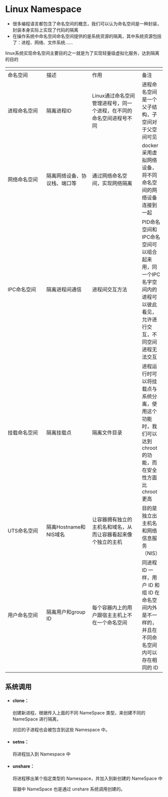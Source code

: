 # Linux Namespace

* 很多编程语言都包含了命名空间的概念，我们可以认为命名空间是一种封装，封装本身实际上实现了代码的隔离
* 在操作系统中命名空间命名空间提供的是系统资源的隔离，其中系统资源包括了：进程、网络、文件系统......

linux系统实现命名空间主要目的之一就是为了实现轻量级虚拟化服务，达到隔离的目的

<table data-header-hidden><thead><tr><th width="167"></th><th width="172"></th><th width="224"></th><th></th></tr></thead><tbody><tr><td>命名空间</td><td>描述</td><td>作用</td><td>备注</td></tr><tr><td>进程命名空间</td><td>隔离进程ID</td><td>Linux通过命名空间管理进程号，同一个进程，在不同的命名空间进程号不同</td><td>进程命名空间是一个父子结构，子空间对于父空间可见</td></tr><tr><td>网络命名空间</td><td>隔离网络设备、协议栈、端口等</td><td>通过网络命名空间，实现网络隔离</td><td>docker采用虚拟网络设备，将不同命名空间的网络设备连接到一起</td></tr><tr><td>IPC命名空间</td><td>隔离进程间通信</td><td>进程间交互方法</td><td>PID命名空间和IPC命名空间可以组合起来用，同一个IPC名字空间内的进程可以彼此看见，允许进行交互，不同空间进程无法交互</td></tr><tr><td>挂载命名空间</td><td>隔离挂载点</td><td>隔离文件目录</td><td>进程运行时可以将挂载点与系统分离，使用这个功能时，我们可以达到 chroot 的功能，而在安全性方面比 chroot 更高</td></tr><tr><td>UTS命名空间</td><td>隔离Hostname和NIS域名</td><td>让容器拥有独立的主机名和域名，从而让容器看起来像个独立的主机</td><td>目的是独立出主机名和网络信息服务（NIS）</td></tr><tr><td>用户命名空间</td><td>隔离用户和group ID</td><td>每个容器内上的用户跟宿主主机上不在一个命名空间</td><td>同进程 ID 一样，用户 ID 和组 ID 在命名空间内外是不一样的，并且在不同命名空间内可以存在相同的 ID</td></tr></tbody></table>

## 系统调用

*   #### clone：

    创建新进程，根据传入上面的不同 NameSpace 类型，来创建不同的 NameSpace 进行隔离，

    对应的子进程也会被包含到这些 Namespace 中。
*   #### setns：

    将进程加入到 Namespace 中
*   #### unshare：

    将进程移出某个指定类型的 Namespace，并加入到新创建的 NameSpace 中

    容器中 NameSpace 也是通过 unshare 系统调用创建的。
